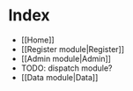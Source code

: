 # Index

* [[Home]]
* [[Register module|Register]]
* [[Admin module|Admin]]
* TODO: dispatch module?
* [[Data module|Data]]